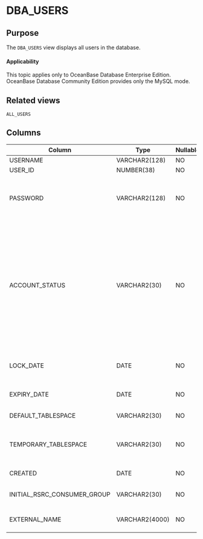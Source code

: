 # DBA_USERS

## Purpose

The `DBA_USERS` view displays all users in the database.

  <main id="notice" >
    <h4>Applicability</h4>
    <p>This topic applies only to OceanBase Database Enterprise Edition. OceanBase Database Community Edition provides only the MySQL mode. </p>
  </main>

## Related views

`ALL_USERS`

## Columns

| **Column** | **Type** | **Nullable?** | **Description** |
|-----------------------------|----------------|----------------|--------------------------------------------------------------------------------------------------------------------------------------------------------------------------------------------------------------------------------------------------|
| USERNAME | VARCHAR2(128) | NO | The username. |
| USER_ID | NUMBER(38) | NO | The ID of the user. |
| PASSWORD | VARCHAR2(128) | NO | We recommend that you do not use value of the `AUTHENTICATION_TYPE` column for this column. |
| ACCOUNT_STATUS | VARCHAR2(30) | NO | The account status. Valid values: <ul><li> OPEN </li>  <li> EXPIRED </li>  <li> EXPIRED(GRACE) </li>  <li> LOCKED(TIMED)   <li> LOCKED  </li> <li> EXPIRED & LOCKED(TIMED)  </li> <li> EXPIRED(GRACE) &LOCKED(TIMED) </li>  <li> EXPIRED & LOCKED  </li> <li> EXPIRED(GRACE) & LOCKED </li></ul> |
| LOCK_DATE | DATE | NO | The date when the account was locked if the account status was `LOCKED`. |
| EXPIRY_DATE | DATE | NO | The date of expiration of the account. |
| DEFAULT_TABLESPACE | VARCHAR2(30) | NO | The default tablespace for data. |
| TEMPORARY_TABLESPACE | VARCHAR2(30) | NO | The name of the default tablespace for temporary tables or the name of a tablespace group. |
| CREATED | DATE | NO | The user creation date. |
| INITIAL_RSRC_CONSUMER_GROUP | VARCHAR2(30) | NO | The initial resource consumer group for the user. |
| EXTERNAL_NAME | VARCHAR2(4000) | NO | The external username of the user. |
